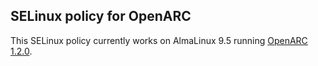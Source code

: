 ## SELinux policy for OpenARC

This SELinux policy currently works on AlmaLinux 9.5 running [OpenARC 1.2.0](https://github.com/flowerysong/OpenARC/).
